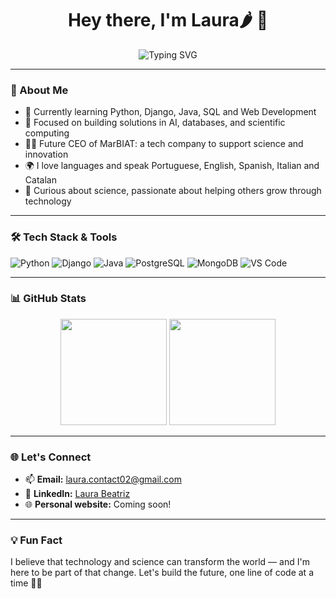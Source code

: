 <h1 align="center">Hey there, I'm Laura🌶 👋</h1>

<div align="center">
  <img src="https://readme-typing-svg.demolab.com?font=Fira+Code&size=22&pause=1000&color=F75C7E&center=true&vCenter=true&width=600&lines=Software+Developer+in+progress;Passionate+about+tech+and+innovation;Founder+of+MarBIAT+%F0%9F%92%BB" alt="Typing SVG" />
</div>


---

### 🚀 About Me

- 🔭 Currently learning Python, Django, Java, SQL and Web Development  
- 🌱 Focused on building solutions in AI, databases, and scientific computing  
- 👩‍💻 Future CEO of MarBIAT: a tech company to support science and innovation  
- 🌍 I love languages and speak Portuguese, English, Spanish, Italian and Catalan  
- 🧪 Curious about science, passionate about helping others grow through technology

---

### 🛠️ Tech Stack & Tools

![Python](https://img.shields.io/badge/-Python-3776AB?style=for-the-badge&logo=python&logoColor=white)
![Django](https://img.shields.io/badge/-Django-092E20?style=for-the-badge&logo=django&logoColor=white)
![Java](https://img.shields.io/badge/-Java-ED8B00?style=for-the-badge&logo=java&logoColor=white)
![PostgreSQL](https://img.shields.io/badge/-SQL-4479A1?style=for-the-badge&logo=postgresql&logoColor=white)
![MongoDB](https://img.shields.io/badge/-MongoDB-4EA94B?style=for-the-badge&logo=mongodb&logoColor=white)
![VS Code](https://img.shields.io/badge/-VSCode-007ACC?style=for-the-badge&logo=visual-studio-code&logoColor=white)

---

### 📊 GitHub Stats

<div align="center">
  <img height="170em" src="https://github-readme-stats.vercel.app/api?username=prague02&show_icons=true&theme=radical" />
  <img height="170em" src="https://github-readme-stats.vercel.app/api/top-langs/?username=prague02&layout=compact&theme=radical" />
</div>

---

### 🌐 Let's Connect

- 📫 **Email:** [laura.contact02@gmail.com](mailto:laura.contact02@gmail.com)  
- 💼 **LinkedIn:** [Laura Beatriz](https://www.linkedin.com/in/laura-beatriz-campos02/)  
- 🌐 **Personal website:** Coming soon!

---

### 💡 Fun Fact

I believe that technology and science can transform the world — and I'm here to be part of that change. Let's build the future, one line of code at a time 🚀💛
